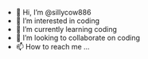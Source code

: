 - 👋 Hi, I’m @sillycow886
- 👀 I’m interested in coding
- 🌱 I’m currently learning coding
- 💞️ I’m looking to collaborate on coding
- 📫 How to reach me ...

<!---
sillycow886/sillycow886 is a ✨ special ✨ repository because its `README.md` (this file) appears on your GitHub profile.
You can click the Preview link to take a look at your changes.
--->
